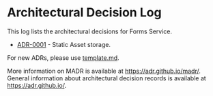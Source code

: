 # Architectural Decision Log

This log lists the architectural decisions for Forms Service. 

- [ADR-0001](https://github.com/18F/formsservice-adr/blob/main/ADR-0001-static-assets.md) - Static Asset storage.

For new ADRs, please use [template.md](template.md).

More information on MADR is available at <https://adr.github.io/madr/>.
General information about architectural decision records is available at <https://adr.github.io/>.
